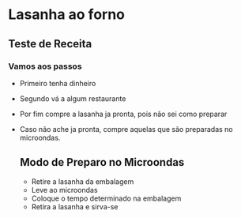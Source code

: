 # Lasanha ao forno

## **Teste de Receita**

### Vamos aos passos

- Primeiro tenha dinheiro

- Segundo vá a algum restaurante

- Por fim compre a lasanha ja pronta, pois não sei como preparar

- Caso não ache ja pronta, compre aquelas que são preparadas no microondas.

  

  ## Modo de Preparo no Microondas

  * Retire a lasanha da embalagem
  * Leve ao microondas
  * Coloque o tempo determinado na embalagem
  * Retira a lasanha e sirva-se